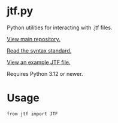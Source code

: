 # jtf.py

Python utilities for interacting with .jtf files.

[View main repository.](https://github.com/NotTimTam/jtf)

[Read the syntax standard.](https://github.com/NotTimTam/jtf/blob/main/SYNTAX.md)

[View an example JTF file.](example.jtf)

Requires Python 3.12 or newer.

# Usage

```python3
from jtf import JTF
```
